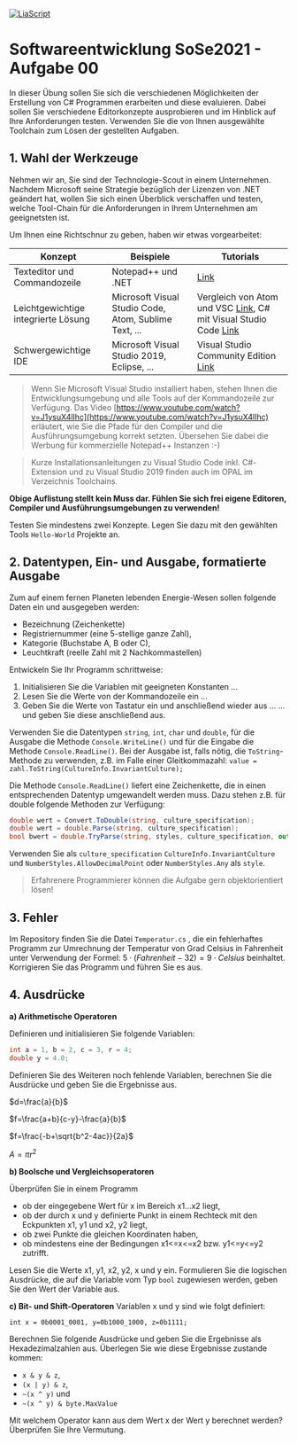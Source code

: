 <!--
author:   Galina Rudolf, Sebastian Zug
email:    sebastian.zug@informatik.tu-freiberg.de

version:  0.0.1
language: de
narrator: Deutsch Female

import:  https://raw.githubusercontent.com/liascript-templates/plantUML/master/README.md
         https://github.com/LiaTemplates/AVR8js/main/README.md
         https://github.com/liascript/CodeRunner

icon: https://upload.wikimedia.org/wikipedia/commons/d/de/Logo_TU_Bergakademie_Freiberg.svg
-->

[![LiaScript](https://raw.githubusercontent.com/LiaScript/LiaScript/master/badges/course.svg)](https://liascript.github.io/course/?https://github.com/ComputerScienceLecturesTUBAF/SoftwareentwicklungSoSe2021_Aufgabe_00/blob/main/README.md)

# Softwareentwicklung SoSe2021 - Aufgabe 00

In dieser Übung sollen Sie sich die verschiedenen Möglichkeiten der Erstellung von C# Programmen erarbeiten und diese evaluieren. Dabei sollen Sie verschiedene Editorkonzepte ausprobieren und im Hinblick auf Ihre Anforderungen testen. Verwenden Sie die von Ihnen ausgewählte Toolchain zum Lösen der gestellten Aufgaben.

## 1. Wahl der Werkzeuge

Nehmen wir an, Sie sind der Technologie-Scout in einem Unternehmen. Nachdem Microsoft seine Strategie bezüglich der Lizenzen von .NET geändert hat, wollen Sie sich einen Überblick verschaffen und testen, welche Tool-Chain für die Anforderungen in Ihrem Unternehmen am geeignetsten ist.

Um Ihnen eine Richtschnur zu geben, haben wir etwas vorgearbeitet:

| Konzept                             | Beispiele                                      | Tutorials                                                                                                                                                                                  |
| ----------------------------------- | ---------------------------------------------- | ------------------------------------------------------------------------------------------------------------------------------------------------------------------------------------------ |
| Texteditor und Commandozeile        | Notepad++ und .NET                       | [Link](https://www.youtube.com/watch?v=LlTHXtKIb3E&list=PLdo4fOcmZ0oWoazjhXQzBKMrFuArxpW80&index=2) |
| Leichtgewichtige integrierte Lösung | Microsoft Visual Studio Code, Atom, Sublime Text, ... |  Vergleich von Atom und VSC [Link](https://t3n.de/news/code-editoren-atom-vs-code-1084775/), C# mit Visual Studio Code [Link](https://www.youtube.com/watch?v=rOzXt--TXLg)                                                                                                                                                                                          |
| Schwergewichtige IDE                | Microsoft Visual Studio 2019, Eclipse, ...            |  Visual Studio Community Edition [Link](https://visualstudio.microsoft.com/de/vs/community/)                                                                                                                                                                                          |

> Wenn Sie Microsoft Visual Studio installiert haben, stehen Ihnen die Entwicklungsumgebung und alle Tools auf der Kommandozeile zur Verfügung. Das Video [https://www.youtube.com/watch?v=J1ysuX4lIhc](https://www.youtube.com/watch?v=J1ysuX4lIhc) erläutert, wie Sie die Pfade für den Compiler und die Ausführungsumgebung korrekt setzten. Übersehen Sie dabei die Werbung für kommerzielle Notepad++ Instanzen :-)

> Kurze Installationsanleitungen zu Visual Studio Code inkl. C#-Extension und zu Visual Studio 2019 finden auch im OPAL im Verzeichnis Toolchains.

**Obige Auflistung stellt kein Muss dar. Fühlen Sie sich frei eigene Editoren, Compiler und Ausführungsumgebungen zu verwenden!**

Testen Sie mindestens zwei Konzepte. Legen Sie dazu mit den gewählten Tools `Hello-World` Projekte an.

## 2. Datentypen, Ein- und Ausgabe, formatierte Ausgabe

Zum auf einem fernen Planeten lebenden Energie-Wesen sollen folgende Daten ein und ausgegeben werden:

+ Bezeichnung (Zeichenkette)
+ Registriernummer (eine 5-stellige ganze Zahl),
+ Kategorie (Buchstabe A, B oder C),
+ Leuchtkraft (reelle Zahl mit 2 Nachkommastellen)

Entwickeln Sie Ihr Programm schrittweise:

1. Initialisieren Sie die Variablen mit geeigneten Konstanten ...
2. Lesen Sie die Werte von der Kommandozeile ein ...
3. Geben Sie die Werte von Tastatur ein und anschließend wieder aus ...
... und geben Sie diese anschließend aus.

Verwenden Sie die Datentypen `string`, `int`, `char` und `double`, für die Ausgabe die Methode `Console.WriteLine()` und für die Eingabe die Methode `Console.ReadLine()`. Bei der Ausgabe ist, falls nötig, die `ToString`-Methode zu verwenden, z.B. im Falle einer Gleitkommazahl:
`value = zahl.ToString(CultureInfo.InvariantCulture);`

Die Methode `Console.ReadLine()` liefert eine Zeichenkette, die in einen entsprechenden Datentyp umgewandelt werden muss. Dazu stehen z.B. für double folgende Methoden zur Verfügung:

```csharp
double wert = Convert.ToDouble(string, culture_specification);
double wert = double.Parse(string, culture_specification);
bool bwert = double.TryParse(string, styles, culture_specification, out wert);
```

Verwenden Sie als `culture_specification` `CultureInfo.InvariantCulture`
und `NumberStyles.AllowDecimalPoint` oder `NumberStyles.Any` als `style`.

> Erfahrenere Programmierer können die Aufgabe gern objektorientiert lösen!

## 3. Fehler

Im Repository finden Sie die Datei `Temperatur.cs` , die ein fehlerhaftes Programm zur Umrechnung der Temperatur von Grad Celsius in Fahrenheit unter Verwendung der Formel: $5 \cdot (Fahrenheit − 32) = 9 \cdot Celsius$ beinhaltet. Korrigieren Sie das Programm und führen Sie es aus.

## 4. Ausdrücke

**a) Arithmetische Operatoren**

Definieren und initialisieren Sie folgende Variablen:

```csharp
int a = 1, b = 2, c = 3, r = 4;
double y = 4.0;
```

Definieren Sie des Weiteren noch fehlende Variablen, berechnen Sie die Ausdrücke und geben Sie die Ergebnisse aus.

$d=\frac{a}{b}$

$f=\frac{a+b}{c-y}-\frac{a}{b}$

$f=\frac{-b+\sqrt{b^2-4ac}}{2a}$

$A = \pi r^2$

**b) Boolsche und Vergleichsoperatoren**

Überprüfen Sie in einem Programm

+ ob der eingegebene Wert für x im Bereich x1...x2 liegt,
+ ob der durch x und y definierte Punkt in einem Rechteck mit den Eckpunkten x1, y1 und x2, y2 liegt,
+ ob zwei Punkte die gleichen Koordinaten haben,
+ ob mindestens eine der Bedingungen x1<=x<=x2 bzw. y1<=y<=y2 zutrifft.

Lesen Sie die Werte x1, y1, x2, y2, x und y ein. Formulieren Sie die logischen Ausdrücke, die auf die
Variable vom Typ `bool` zugewiesen werden, geben Sie den Wert der Variable aus.

**c) Bit- und Shift-Operatoren**
Variablen x und y sind wie folgt definiert:

```
int x = 0b0001_0001, y=0b1000_1000, z=0b1111;
```

Berechnen Sie folgende Ausdrücke und geben Sie die Ergebnisse als Hexadezimalzahlen aus. Überlegen Sie wie diese Ergebnisse zustande kommen:

+ `x & y & z`,
+ `(x | y) & z`,
+ `~(x ^ y)` und
+ `~(x ^ y) & byte.MaxValue`

Mit welchem Operator kann aus dem Wert x der Wert y berechnet werden? Überprüfen Sie Ihre Vermutung.

